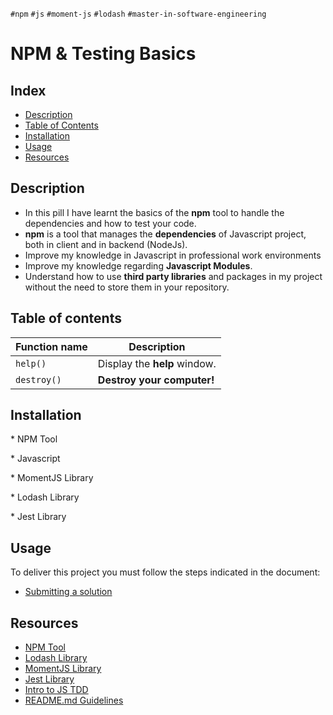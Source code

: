 `#npm` `#js` `#moment-js` `#lodash` `#master-in-software-engineering`

# NPM & Testing Basics <!-- omit in toc -->

## Index <!-- omit in toc -->

- [Description](#description)
- [Table of Contents](#table-of-contents)
- [Installation](#installation)
- [Usage](#usage)
- [Resources](#resources)

## Description

- In this pill I have learnt the basics of the **npm** tool to handle the dependencies and how to test your code.
- **npm** is a tool that manages the **dependencies** of Javascript project, both in client and in backend (NodeJs).
- Improve my knowledge in Javascript in professional work environments
- Improve my knowledge regarding **Javascript Modules**.
- Understand how to use **third party libraries** and packages in my project without the need to store them in your repository.

## Table of contents

| Function name | Description                  |
| ------------- | ---------------------------- |
| `help()`      | Display the **help** window. |
| `destroy()`   | **Destroy your computer!**   |

## Installation

\* NPM Tool

\* Javascript

\* MomentJS Library

\* Lodash Library

\* Jest Library

## Usage

To deliver this project you must follow the steps indicated in the document:

- [Submitting a solution](https://www.notion.so/Submitting-a-solution-524dab1a71dd4b96903f26385e24cdb6)

## Resources

- [NPM Tool](https://www.npmjs.com/)
- [Lodash Library](https://lodash.com/)
- [MomentJS Library](https://momentjs.com)
- [Jest Library](https://jestjs.io/)
- [Intro to JS TDD](https://www.youtube.com/watch?v=SbKPgaRZsxA)
- [README.md Guidelines](https://github.com/othneildrew/Best-README-Template)
